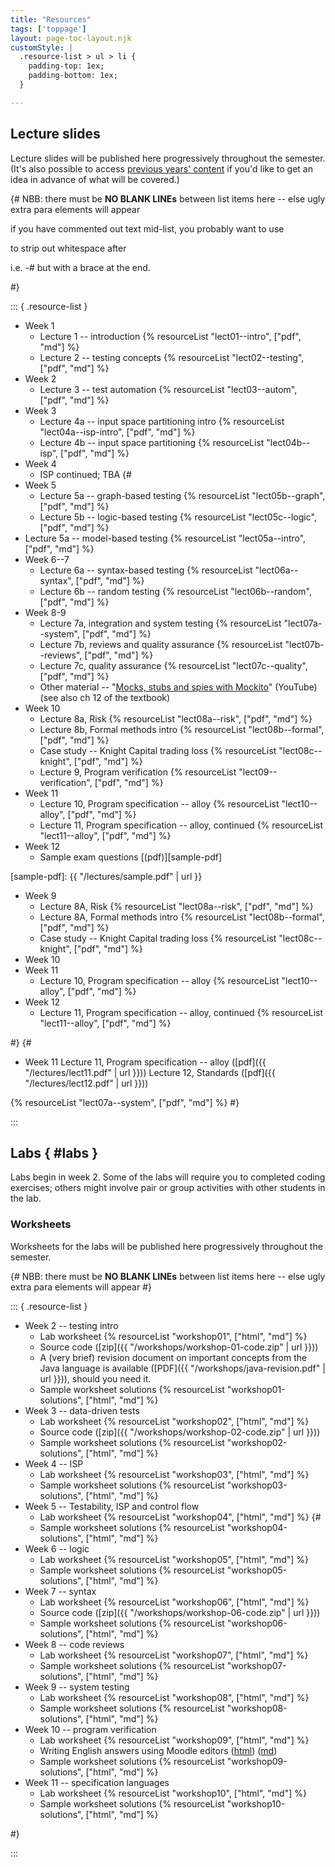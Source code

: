 ```yaml
---
title: "Resources"
tags: ['toppage']
layout: page-toc-layout.njk
customStyle: |
  .resource-list > ul > li {
    padding-top: 1ex;
    padding-bottom: 1ex;
  }

---
```


## Lecture slides

Lecture slides will be published here progressively throughout
the semester. (It's also possible to access
[previous years' content](/faq/#previous-content) if you'd
like to get an idea in advance of what will be covered.)

{#
  NBB: there must be **NO BLANK LINEs** between list items here -- else
       ugly extra para elements will appear

 
 if you have commented out text mid-list, you probably want to use

  <hyphen><end-comment> to strip out whitespace after

  i.e. -# but with a brace at the end.

#}


::: { .resource-list }

- Week 1
  - Lecture 1 -- introduction {% resourceList "lect01--intro", ["pdf", "md"] %}
  - Lecture 2 -- testing concepts {% resourceList "lect02--testing", ["pdf", "md"] %}
- Week 2
  - Lecture 3 -- test automation {% resourceList "lect03--autom", ["pdf", "md"] %}
- Week 3
  - Lecture 4a -- input space partitioning intro {% resourceList "lect04a--isp-intro", ["pdf", "md"] %}
  - Lecture 4b -- input space partitioning {% resourceList "lect04b--isp", ["pdf", "md"] %}
- Week 4
  - ISP continued; TBA
{#
- Week 5
  - Lecture 5a -- graph-based testing {% resourceList "lect05b--graph", ["pdf", "md"] %}
  - Lecture 5b -- logic-based testing {% resourceList "lect05c--logic", ["pdf", "md"] %}
- Lecture 5a -- model-based testing {% resourceList "lect05a--intro", ["pdf", "md"] %}
- Week 6--7
  - Lecture 6a -- syntax-based testing {% resourceList "lect06a--syntax", ["pdf", "md"] %}
  - Lecture 6b -- random testing       {% resourceList "lect06b--random", ["pdf", "md"] %}
- Week 8-9
  - Lecture 7a, integration and system testing {% resourceList "lect07a--system", ["pdf", "md"] %}
  - Lecture 7b, reviews and quality assurance  {% resourceList "lect07b--reviews", ["pdf", "md"] %}
  - Lecture 7c, quality assurance  {% resourceList "lect07c--quality", ["pdf", "md"] %}
  - Other material -- "[Mocks, stubs and spies with Mockito](https://youtu.be/xXO8ft-tsrY)" (YouTube) \
    (see also ch 12 of the textbook)
- Week 10
  - Lecture 8a, Risk                  {% resourceList "lect08a--risk", ["pdf", "md"] %}
  - Lecture 8b, Formal methods intro  {% resourceList "lect08b--formal", ["pdf", "md"] %}
  - Case study -- Knight Capital trading loss {% resourceList "lect08c--knight", ["pdf", "md"] %}
  - Lecture 9, Program verification {% resourceList "lect09--verification", ["pdf", "md"] %}
- Week 11
  - Lecture 10, Program specification -- alloy {% resourceList "lect10--alloy", ["pdf", "md"] %}
  - Lecture 11, Program specification -- alloy, continued {% resourceList "lect11--alloy", ["pdf", "md"] %}
- Week 12
  - Sample exam questions [(pdf)][sample-pdf]

[sample-pdf]: {{ "/lectures/sample.pdf" | url }}


- Week 9
  - Lecture 8A, Risk                  {% resourceList "lect08a--risk", ["pdf", "md"] %}
  - Lecture 8A, Formal methods intro  {% resourceList "lect08b--formal", ["pdf", "md"] %}
  - Case study -- Knight Capital trading loss {% resourceList "lect08c--knight", ["pdf", "md"] %}
- Week 10
- Week 11
  - Lecture 10, Program specification -- alloy {% resourceList "lect10--alloy", ["pdf", "md"] %}
- Week 12
  - Lecture 11, Program specification -- alloy, continued {% resourceList "lect11--alloy", ["pdf", "md"] %}

#}
{#
- Week 11
  Lecture 11, Program specification -- alloy ([pdf]({{ "/lectures/lect11.pdf" | url }}))
  Lecture 12, Standards ([pdf]({{ "/lectures/lect12.pdf" | url }}))

{% resourceList "lect07a--system", ["pdf", "md"] %}
#}



:::


## Labs { #labs }

Labs begin in week 2.
Some of the labs will require you to completed coding
exercises; others might involve pair or group activities with other
students in the lab.

### Worksheets

Worksheets for the labs will be published here progressively throughout
the semester.

{#
  NBB: there must be **NO BLANK LINEs** between list items here -- else
       ugly extra para elements will appear
#}



::: { .resource-list }

- Week 2 -- testing intro
  - Lab worksheet {% resourceList "workshop01", ["html", "md"] %}
  - Source code ([zip]({{ "/workshops/workshop-01-code.zip" | url }}))
  - A (very brief) revision document on important concepts from the Java language is
    available ([PDF]({{ "/workshops/java-revision.pdf" | url }})), should you need it.
  - Sample worksheet solutions {% resourceList "workshop01-solutions", ["html", "md"] %}
- Week 3 -- data-driven tests
  - Lab worksheet {% resourceList "workshop02", ["html", "md"] %}
  - Source code ([zip]({{ "/workshops/workshop-02-code.zip" | url }}))
  - Sample worksheet solutions {% resourceList "workshop02-solutions", ["html", "md"] %}
- Week 4 -- ISP
  - Lab worksheet {% resourceList "workshop03", ["html", "md"] %}
  - Sample worksheet solutions {% resourceList "workshop03-solutions", ["html", "md"] %}
- Week 5 -- Testability, ISP and control flow
  - Lab worksheet {% resourceList "workshop04", ["html", "md"] %}
{#
  - Sample worksheet solutions {% resourceList "workshop04-solutions", ["html", "md"] %}
- Week 6 -- logic
  - Lab worksheet {% resourceList "workshop05", ["html", "md"] %}
  - Sample worksheet solutions {% resourceList "workshop05-solutions", ["html", "md"] %}
- Week 7 -- syntax
  - Lab worksheet {% resourceList "workshop06", ["html", "md"] %}
  - Source code ([zip]({{ "/workshops/workshop-06-code.zip" | url }}))
  - Sample worksheet solutions {% resourceList "workshop06-solutions", ["html", "md"] %}
- Week 8 -- code reviews
  - Lab worksheet               {% resourceList "workshop07", ["html", "md"] %}
  - Sample worksheet solutions  {% resourceList "workshop07-solutions", ["html", "md"] %}
- Week 9 -- system testing
  - Lab worksheet               {% resourceList "workshop08", ["html", "md"] %}
  - Sample worksheet solutions  {% resourceList "workshop08-solutions", ["html", "md"] %}
- Week 10 -- program verification
  - Lab worksheet               {% resourceList "workshop09", ["html", "md"] %}
  - Writing English answers using Moodle editors ([html](/workshops/moodle-editors.html)) ([md](/workshops/moodle-editors.md))
  - Sample worksheet solutions  {% resourceList "workshop09-solutions", ["html", "md"] %}
- Week 11 -- specification languages
  - Lab worksheet               {% resourceList "workshop10", ["html", "md"] %}
  - Sample worksheet solutions  {% resourceList "workshop10-solutions", ["html", "md"] %}


#}


:::


<!--
  vim: tw=92
-->

